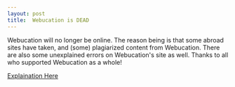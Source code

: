 ```yaml
---
layout: post
title:  Webucation is DEAD
---
```

Webucation will no longer be online. The reason being is that some abroad sites have taken, and (some) plagiarized content from Webucation. There are also some unexplained errors on Webucation's site as well. Thanks to all who supported Webucation as a whole!

[Explaination Here](https://youtu.be/bhz1kY29xnw)
